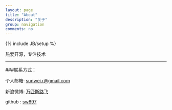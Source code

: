 ```yaml
---
layout: page
title: "About"
description: "关于"
group: navigation
comments: no
---
```

{% include JB/setup %}

热爱开源，专注技术

---

###联系方式：

个人邮箱: [sunwei.r@gmail.com](mailto:sunwei.r@gmail.com)

新浪微博: [万匹斯路飞](http://weibo.com/newmap)

github : [sw897](https://github.com/sw897)


